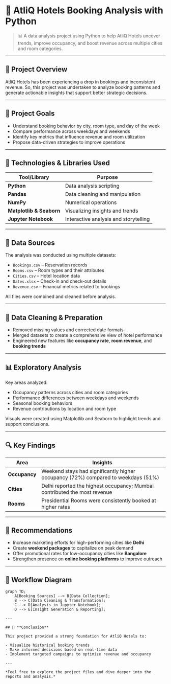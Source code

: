 # 🏨 AtliQ Hotels Booking Analysis with Python

> 📊 A data analysis project using Python to help AtliQ Hotels uncover trends, improve occupancy, and boost revenue across multiple cities and room categories.

---

## 🚩 Project Overview

AtliQ Hotels has been experiencing a drop in bookings and inconsistent revenue. So, this project was undertaken to analyze booking patterns and generate actionable insights that support better strategic decisions.

---

## 🎯 Project Goals

- Understand booking behavior by city, room type, and day of the week  
- Compare performance across weekdays and weekends  
- Identify key metrics that influence revenue and room utilization  
- Propose data-driven strategies to improve operations

---

## 🧰 Technologies & Libraries Used

| Tool/Library        | Purpose                                |
|---------------------|----------------------------------------|
| **Python**          | Data analysis scripting                |
| **Pandas**          | Data cleaning and manipulation         |
| **NumPy**           | Numerical operations                   |
| **Matplotlib & Seaborn** | Visualizing insights and trends  |
| **Jupyter Notebook**| Interactive analysis and storytelling  |

---

## 📁 Data Sources

The analysis was conducted using multiple datasets:

- `Bookings.csv` – Reservation records  
- `Rooms.csv` – Room types and their attributes  
- `Cities.csv` – Hotel location data  
- `Dates.xlsx` – Check-in and check-out details  
- `Revenue.csv` – Financial metrics related to bookings

All files were combined and cleaned before analysis.

---

## 🧹 Data Cleaning & Preparation

- Removed missing values and corrected date formats  
- Merged datasets to create a comprehensive view of hotel performance  
- Engineered new features like **occupancy rate**, **room revenue**, and **booking trends**

---

## 📊 Exploratory Analysis

Key areas analyzed:

- Occupancy patterns across cities and room categories  
- Performance differences between weekdays and weekends  
- Seasonal booking behaviors  
- Revenue contributions by location and room type

Visuals were created using Matplotlib and Seaborn to highlight trends and support conclusions.

---

## 🔍 Key Findings

| Area         | Insights |
|--------------|----------|
| **Occupancy** | Weekend stays had significantly higher occupancy (72%) compared to weekdays (51%) |
| **Cities**    | Delhi reported the highest occupancy; Mumbai contributed the most revenue |
| **Rooms**     | Presidential Rooms were consistently booked at higher rates |

---

## 📢 Recommendations

- Increase marketing efforts for high-performing cities like **Delhi**  
- Create **weekend packages** to capitalize on peak demand  
- Offer promotional rates for low-occupancy cities like **Bangalore**  
- Strengthen presence on **online booking platforms** to improve outreach

---

## 🔁 Workflow Diagram

```mermaid
graph TD;
    A[Booking Sources] --> B[Data Collection];
    B --> C[Data Cleaning & Transformation];
    C --> D[Analysis in Jupyter Notebook];
    D --> E[Insight Generation & Reporting];

---

## 📌 **Conclusion**

This project provided a strong foundation for AtliQ Hotels to:

- Visualize historical booking trends  
- Make informed decisions based on real-time data  
- Implement targeted campaigns to optimize revenue and occupancy

---

*Feel free to explore the project files and dive deeper into the reports and analysis.*


